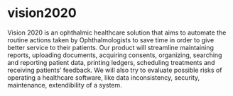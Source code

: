 # vision2020
Vision 2020 is an ophthalmic healthcare solution that aims to automate the routine actions taken by Ophthalmologists to save time in order to give better service to their patients. 
Our product will streamline maintaining reports, uploading documents, acquiring consents, organizing, searching and reporting patient data, printing ledgers, scheduling treatments and receiving patients’ feedback. 
We will also try to evaluate possible risks of operating a healthcare software, like data inconsistency, security, maintenance, extendibility of a system.
